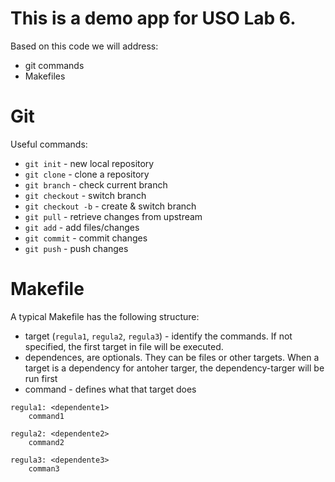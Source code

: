 # This is a demo app for USO Lab 6.

Based on this code we will address:
- git commands
- Makefiles

# Git

Useful commands:
- `git init` - new local repository
- `git clone` - clone a repository
- `git branch` - check current branch
- `git checkout` - switch branch
- `git checkout -b` - create & switch branch
- `git pull` - retrieve changes from upstream
- `git add` - add files/changes
- `git commit` - commit changes
- `git push` - push changes

# Makefile

A typical Makefile has the following structure:
- target (`regula1`, `regula2`, `regula3`) - identify the commands. If not
specified, the first target in file will be executed.
- dependences, are optionals. They can be files or other targets. When a target
is a dependency for antoher targer, the dependency-targer will be run first
- command - defines what that target does

```
regula1: <dependente1>
	command1

regula2: <dependente2>
	command2

regula3: <dependente3>
	comman3
```
